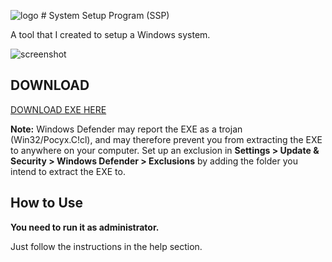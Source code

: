 ![logo](https://i.imgur.com/6O8msWc.png) # System Setup Program (SSP) 

A tool that I created to setup a Windows system.

![screenshot](https://i.imgur.com/9uZxP6T.png)

## DOWNLOAD

[DOWNLOAD EXE HERE](https://github.com/jebr/SSP/releases/)

**Note:** Windows Defender may report the EXE as a trojan (Win32/Pocyx.C!cl), and may therefore prevent you from extracting the EXE to anywhere on your computer. Set up an exclusion in **Settings > Update & Security > Windows Defender > Exclusions** by adding the folder you intend to extract the EXE to.

## How to Use

**You need to run it as administrator.**

Just follow the instructions in the help section.

